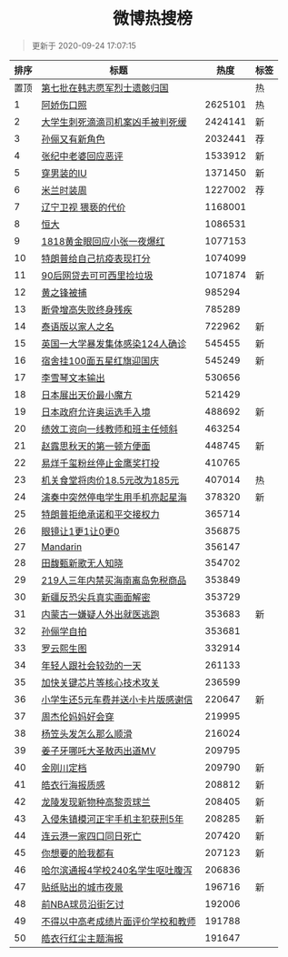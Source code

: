 <h1 align="center">微博热搜榜</h1>

> 更新于 2020-09-24 17:07:15

| 排序 | 标题                                                                                                                                                                                                                                        | 热度    | 标签 |
| ---- | ------------------------------------------------------------------------------------------------------------------------------------------------------------------------------------------------------------------------------------------- | ------- | ---- |
| 置顶 | [第七批在韩志愿军烈士遗骸归国](https://s.weibo.com/weibo?q=%23%E7%AC%AC%E4%B8%83%E6%89%B9%E5%9C%A8%E9%9F%A9%E5%BF%97%E6%84%BF%E5%86%9B%E7%83%88%E5%A3%AB%E9%81%97%E9%AA%B8%E5%BD%92%E5%9B%BD%23&Refer=new_time)                             |         | 热   |
| 1    | [阿娇伤口照](https://s.weibo.com/weibo?q=%23%E9%98%BF%E5%A8%87%E4%BC%A4%E5%8F%A3%E7%85%A7%23&Refer=top)                                                                                                                                     | 2625101 | 热   |
| 2    | [大学生刺死滴滴司机案凶手被判死缓](https://s.weibo.com/weibo?q=%23%E5%A4%A7%E5%AD%A6%E7%94%9F%E5%88%BA%E6%AD%BB%E6%BB%B4%E6%BB%B4%E5%8F%B8%E6%9C%BA%E6%A1%88%E5%87%B6%E6%89%8B%E8%A2%AB%E5%88%A4%E6%AD%BB%E7%BC%93%23&Refer=top)            | 2424141 | 新   |
| 3    | [孙俪又有新角色](https://s.weibo.comjavascript:void(0);)                                                                                                                                                                                    | 2032441 | 荐   |
| 4    | [张纪中老婆回应恶评](https://s.weibo.com/weibo?q=%23%E5%BC%A0%E7%BA%AA%E4%B8%AD%E8%80%81%E5%A9%86%E5%9B%9E%E5%BA%94%E6%81%B6%E8%AF%84%23&Refer=top)                                                                                         | 1533912 | 新   |
| 5    | [穿男装的IU](https://s.weibo.com/weibo?q=%23%E7%A9%BF%E7%94%B7%E8%A3%85%E7%9A%84IU%23&Refer=top)                                                                                                                                            | 1371450 | 新   |
| 6    | [米兰时装周](https://s.weibo.comjavascript:void(0);)                                                                                                                                                                                        | 1227002 | 荐   |
| 7    | [辽宁卫视 猥亵的代价](https://s.weibo.com/weibo?q=%E8%BE%BD%E5%AE%81%E5%8D%AB%E8%A7%86%20%E7%8C%A5%E4%BA%B5%E7%9A%84%E4%BB%A3%E4%BB%B7&Refer=top)                                                                                           | 1168001 |      |
| 8    | [恒大](https://s.weibo.com/weibo?q=%E6%81%92%E5%A4%A7&Refer=top)                                                                                                                                                                            | 1086531 |      |
| 9    | [1818黄金眼回应小张一夜爆红](https://s.weibo.com/weibo?q=%231818%E9%BB%84%E9%87%91%E7%9C%BC%E5%9B%9E%E5%BA%94%E5%B0%8F%E5%BC%A0%E4%B8%80%E5%A4%9C%E7%88%86%E7%BA%A2%23&Refer=top)                                                           | 1077153 |      |
| 10   | [特朗普给自己抗疫表现打分](https://s.weibo.com/weibo?q=%23%E7%89%B9%E6%9C%97%E6%99%AE%E7%BB%99%E8%87%AA%E5%B7%B1%E6%8A%97%E7%96%AB%E8%A1%A8%E7%8E%B0%E6%89%93%E5%88%86%23&Refer=top)                                                        | 1074099 |      |
| 11   | [90后网贷去可可西里捡垃圾](https://s.weibo.com/weibo?q=%2390%E5%90%8E%E7%BD%91%E8%B4%B7%E5%8E%BB%E5%8F%AF%E5%8F%AF%E8%A5%BF%E9%87%8C%E6%8D%A1%E5%9E%83%E5%9C%BE%23&Refer=top)                                                               | 1071874 | 新   |
| 12   | [黄之锋被捕](https://s.weibo.com/weibo?q=%E9%BB%84%E4%B9%8B%E9%94%8B%E8%A2%AB%E6%8D%95&Refer=top)                                                                                                                                           | 985294  |      |
| 13   | [断骨增高失败终身残疾](https://s.weibo.com/weibo?q=%23%E6%96%AD%E9%AA%A8%E5%A2%9E%E9%AB%98%E5%A4%B1%E8%B4%A5%E7%BB%88%E8%BA%AB%E6%AE%8B%E7%96%BE%23&Refer=top)                                                                              | 785289  |      |
| 14   | [泰语版以家人之名](https://s.weibo.com/weibo?q=%23%E6%B3%B0%E8%AF%AD%E7%89%88%E4%BB%A5%E5%AE%B6%E4%BA%BA%E4%B9%8B%E5%90%8D%23&Refer=top)                                                                                                    | 722962  | 新   |
| 15   | [英国一大学暴发集体感染124人确诊](https://s.weibo.com/weibo?q=%23%E8%8B%B1%E5%9B%BD%E4%B8%80%E5%A4%A7%E5%AD%A6%E6%9A%B4%E5%8F%91%E9%9B%86%E4%BD%93%E6%84%9F%E6%9F%93124%E4%BA%BA%E7%A1%AE%E8%AF%8A%23&Refer=top)                            | 545455  | 新   |
| 16   | [宿舍挂100面五星红旗迎国庆](https://s.weibo.com/weibo?q=%E5%AE%BF%E8%88%8D%E6%8C%82100%E9%9D%A2%E4%BA%94%E6%98%9F%E7%BA%A2%E6%97%97%E8%BF%8E%E5%9B%BD%E5%BA%86&Refer=top)                                                                   | 545249  | 新   |
| 17   | [李雪琴文本输出](https://s.weibo.com/weibo?q=%23%E6%9D%8E%E9%9B%AA%E7%90%B4%E6%96%87%E6%9C%AC%E8%BE%93%E5%87%BA%23&Refer=top)                                                                                                               | 530656  |      |
| 18   | [日本展出天价最小魔方](https://s.weibo.com/weibo?q=%23%E6%97%A5%E6%9C%AC%E5%B1%95%E5%87%BA%E5%A4%A9%E4%BB%B7%E6%9C%80%E5%B0%8F%E9%AD%94%E6%96%B9%23&Refer=top)                                                                              | 521429  |      |
| 19   | [日本政府允许奥运选手入境](https://s.weibo.com/weibo?q=%23%E6%97%A5%E6%9C%AC%E6%94%BF%E5%BA%9C%E5%85%81%E8%AE%B8%E5%A5%A5%E8%BF%90%E9%80%89%E6%89%8B%E5%85%A5%E5%A2%83%23&Refer=top)                                                        | 488692  | 新   |
| 20   | [绩效工资向一线教师和班主任倾斜](https://s.weibo.com/weibo?q=%23%E7%BB%A9%E6%95%88%E5%B7%A5%E8%B5%84%E5%90%91%E4%B8%80%E7%BA%BF%E6%95%99%E5%B8%88%E5%92%8C%E7%8F%AD%E4%B8%BB%E4%BB%BB%E5%80%BE%E6%96%9C%23&Refer=top)                       | 463254  |      |
| 21   | [赵露思秋天的第一顿方便面](https://s.weibo.com/weibo?q=%23%E8%B5%B5%E9%9C%B2%E6%80%9D%E7%A7%8B%E5%A4%A9%E7%9A%84%E7%AC%AC%E4%B8%80%E9%A1%BF%E6%96%B9%E4%BE%BF%E9%9D%A2%23&Refer=top)                                                        | 448745  | 新   |
| 22   | [易烊千玺粉丝停止金鹰奖打投](https://s.weibo.com/weibo?q=%E6%98%93%E7%83%8A%E5%8D%83%E7%8E%BA%E7%B2%89%E4%B8%9D%E5%81%9C%E6%AD%A2%E9%87%91%E9%B9%B0%E5%A5%96%E6%89%93%E6%8A%95&Refer=top)                                                   | 410765  |      |
| 23   | [机关食堂将肉价18.5元改为185元](https://s.weibo.com/weibo?q=%23%E6%9C%BA%E5%85%B3%E9%A3%9F%E5%A0%82%E5%B0%86%E8%82%89%E4%BB%B718.5%E5%85%83%E6%94%B9%E4%B8%BA185%E5%85%83%23&Refer=top)                                                     | 407014  | 热   |
| 24   | [演奏中突然停电学生用手机亮起星海](https://s.weibo.com/weibo?q=%E6%BC%94%E5%A5%8F%E4%B8%AD%E7%AA%81%E7%84%B6%E5%81%9C%E7%94%B5%E5%AD%A6%E7%94%9F%E7%94%A8%E6%89%8B%E6%9C%BA%E4%BA%AE%E8%B5%B7%E6%98%9F%E6%B5%B7&Refer=top)                  | 378320  | 新   |
| 25   | [特朗普拒绝承诺和平交接权力](https://s.weibo.com/weibo?q=%23%E7%89%B9%E6%9C%97%E6%99%AE%E6%8B%92%E7%BB%9D%E6%89%BF%E8%AF%BA%E5%92%8C%E5%B9%B3%E4%BA%A4%E6%8E%A5%E6%9D%83%E5%8A%9B%23&Refer=top)                                             | 365714  |      |
| 26   | [眼镜让1更1让0更0](https://s.weibo.com/weibo?q=%23%E7%9C%BC%E9%95%9C%E8%AE%A91%E6%9B%B41%E8%AE%A90%E6%9B%B40%23&Refer=top)                                                                                                                  | 356875  |      |
| 27   | [Mandarin](https://s.weibo.com/weibo?q=Mandarin&Refer=top)                                                                                                                                                                                  | 356147  |      |
| 28   | [田馥甄新歌无人知晓](https://s.weibo.com/weibo?q=%23%E7%94%B0%E9%A6%A5%E7%94%84%E6%96%B0%E6%AD%8C%E6%97%A0%E4%BA%BA%E7%9F%A5%E6%99%93%23&Refer=top)                                                                                         | 354702  |      |
| 29   | [219人三年内禁买海南离岛免税商品](https://s.weibo.com/weibo?q=%23219%E4%BA%BA%E4%B8%89%E5%B9%B4%E5%86%85%E7%A6%81%E4%B9%B0%E6%B5%B7%E5%8D%97%E7%A6%BB%E5%B2%9B%E5%85%8D%E7%A8%8E%E5%95%86%E5%93%81%23&Refer=top)                            | 353849  |      |
| 30   | [新疆反恐尖兵真实画面解密](https://s.weibo.com/weibo?q=%23%E6%96%B0%E7%96%86%E5%8F%8D%E6%81%90%E5%B0%96%E5%85%B5%E7%9C%9F%E5%AE%9E%E7%94%BB%E9%9D%A2%E8%A7%A3%E5%AF%86%23&Refer=top)                                                        | 353729  |      |
| 31   | [内蒙古一嫌疑人外出就医逃跑](https://s.weibo.com/weibo?q=%E5%86%85%E8%92%99%E5%8F%A4%E4%B8%80%E5%AB%8C%E7%96%91%E4%BA%BA%E5%A4%96%E5%87%BA%E5%B0%B1%E5%8C%BB%E9%80%83%E8%B7%91&Refer=top)                                                   | 353683  | 新   |
| 32   | [孙俪学自拍](https://s.weibo.com/weibo?q=%23%E5%AD%99%E4%BF%AA%E5%AD%A6%E8%87%AA%E6%8B%8D%23&Refer=top)                                                                                                                                     | 353681  |      |
| 33   | [罗云熙生图](https://s.weibo.com/weibo?q=%23%E7%BD%97%E4%BA%91%E7%86%99%E7%94%9F%E5%9B%BE%23&Refer=top)                                                                                                                                     | 332914  |      |
| 34   | [年轻人跟社会较劲的一天](https://s.weibo.com/weibo?q=%23%E5%B9%B4%E8%BD%BB%E4%BA%BA%E8%B7%9F%E7%A4%BE%E4%BC%9A%E8%BE%83%E5%8A%B2%E7%9A%84%E4%B8%80%E5%A4%A9%23&Refer=top)                                                                   | 261133  |      |
| 35   | [加快关键芯片等核心技术攻关](https://s.weibo.com/weibo?q=%23%E5%8A%A0%E5%BF%AB%E5%85%B3%E9%94%AE%E8%8A%AF%E7%89%87%E7%AD%89%E6%A0%B8%E5%BF%83%E6%8A%80%E6%9C%AF%E6%94%BB%E5%85%B3%23&Refer=top)                                             | 236599  |      |
| 36   | [小学生还5元车费并送小卡片版感谢信](https://s.weibo.com/weibo?q=%23%E5%B0%8F%E5%AD%A6%E7%94%9F%E8%BF%985%E5%85%83%E8%BD%A6%E8%B4%B9%E5%B9%B6%E9%80%81%E5%B0%8F%E5%8D%A1%E7%89%87%E7%89%88%E6%84%9F%E8%B0%A2%E4%BF%A1%23&Refer=top)          | 220647  | 新   |
| 37   | [周杰伦妈妈好会穿](https://s.weibo.com/weibo?q=%23%E5%91%A8%E6%9D%B0%E4%BC%A6%E5%A6%88%E5%A6%88%E5%A5%BD%E4%BC%9A%E7%A9%BF%23&Refer=top)                                                                                                    | 219995  |      |
| 38   | [杨笠头发怎么那么顺滑](https://s.weibo.com/weibo?q=%23%E6%9D%A8%E7%AC%A0%E5%A4%B4%E5%8F%91%E6%80%8E%E4%B9%88%E9%82%A3%E4%B9%88%E9%A1%BA%E6%BB%91%23&Refer=top)                                                                              | 216024  |      |
| 39   | [姜子牙哪吒大圣敖丙出道MV](https://s.weibo.com/weibo?q=%23%E5%A7%9C%E5%AD%90%E7%89%99%E5%93%AA%E5%90%92%E5%A4%A7%E5%9C%A3%E6%95%96%E4%B8%99%E5%87%BA%E9%81%93MV%23&Refer=top)                                                               | 209795  |      |
| 40   | [金刚川定档](https://s.weibo.com/weibo?q=%23%E9%87%91%E5%88%9A%E5%B7%9D%E5%AE%9A%E6%A1%A3%23&Refer=top)                                                                                                                                     | 209790  | 新   |
| 41   | [皓衣行海报质感](https://s.weibo.com/weibo?q=%E7%9A%93%E8%A1%A3%E8%A1%8C%E6%B5%B7%E6%8A%A5%E8%B4%A8%E6%84%9F&Refer=top)                                                                                                                     | 208812  | 新   |
| 42   | [龙陵发现新物种高黎贡球兰](https://s.weibo.com/weibo?q=%23%E9%BE%99%E9%99%B5%E5%8F%91%E7%8E%B0%E6%96%B0%E7%89%A9%E7%A7%8D%E9%AB%98%E9%BB%8E%E8%B4%A1%E7%90%83%E5%85%B0%23&Refer=top)                                                        | 208405  | 新   |
| 43   | [入侵朱镇模河正宇手机主犯获刑5年](https://s.weibo.com/weibo?q=%E5%85%A5%E4%BE%B5%E6%9C%B1%E9%95%87%E6%A8%A1%E6%B2%B3%E6%AD%A3%E5%AE%87%E6%89%8B%E6%9C%BA%E4%B8%BB%E7%8A%AF%E8%8E%B7%E5%88%915%E5%B9%B4&Refer=top)                           | 208285  | 新   |
| 44   | [连云港一家四口同日死亡](https://s.weibo.com/weibo?q=%23%E8%BF%9E%E4%BA%91%E6%B8%AF%E4%B8%80%E5%AE%B6%E5%9B%9B%E5%8F%A3%E5%90%8C%E6%97%A5%E6%AD%BB%E4%BA%A1%23&Refer=top)                                                                   | 207420  | 新   |
| 45   | [你想要的脸我都有](https://s.weibo.com/weibo?q=%23%E4%BD%A0%E6%83%B3%E8%A6%81%E7%9A%84%E8%84%B8%E6%88%91%E9%83%BD%E6%9C%89%23&Refer=top)                                                                                                    | 207123  | 新   |
| 46   | [哈尔滨通报4学校240名学生呕吐腹泻](https://s.weibo.com/weibo?q=%23%E5%93%88%E5%B0%94%E6%BB%A8%E9%80%9A%E6%8A%A54%E5%AD%A6%E6%A0%A1240%E5%90%8D%E5%AD%A6%E7%94%9F%E5%91%95%E5%90%90%E8%85%B9%E6%B3%BB%23&Refer=top)                          | 206836  |      |
| 47   | [贴纸贴出的城市夜景](https://s.weibo.com/weibo?q=%E8%B4%B4%E7%BA%B8%E8%B4%B4%E5%87%BA%E7%9A%84%E5%9F%8E%E5%B8%82%E5%A4%9C%E6%99%AF&Refer=top)                                                                                               | 196716  | 新   |
| 48   | [前NBA球员沿街乞讨](https://s.weibo.com/weibo?q=%23%E5%89%8DNBA%E7%90%83%E5%91%98%E6%B2%BF%E8%A1%97%E4%B9%9E%E8%AE%A8%23&Refer=top)                                                                                                         | 192006  |      |
| 49   | [不得以中高考成绩片面评价学校和教师](https://s.weibo.com/weibo?q=%23%E4%B8%8D%E5%BE%97%E4%BB%A5%E4%B8%AD%E9%AB%98%E8%80%83%E6%88%90%E7%BB%A9%E7%89%87%E9%9D%A2%E8%AF%84%E4%BB%B7%E5%AD%A6%E6%A0%A1%E5%92%8C%E6%95%99%E5%B8%88%23&Refer=top) | 191788  |      |
| 50   | [皓衣行红尘主题海报](https://s.weibo.com/weibo?q=%23%E7%9A%93%E8%A1%A3%E8%A1%8C%E7%BA%A2%E5%B0%98%E4%B8%BB%E9%A2%98%E6%B5%B7%E6%8A%A5%23&Refer=top)                                                                                         | 191647  |      |
